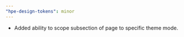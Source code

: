 ```yaml
---
"hpe-design-tokens": minor
---
```


- Added ability to scope subsection of page to specific theme mode.
